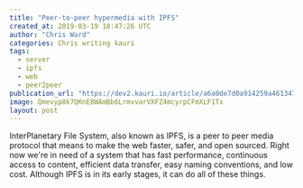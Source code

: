 ```yaml
---
title: "Peer-to-peer hypermedia with IPFS"
created_at: 2019-03-19 18:47:26 UTC
author: "Chris Ward"
categories: Chris writing kauri
tags: 
  - server
  - ipfs
  - web
  - peer2peer
publication_url: "https://dev2.kauri.io/article/a6a0de7d0a914259a4613479f8f2d13f"
image: Qmevyp8k7QKnE8WAmBb6LrmvvarVXFZ4mcyrpCFmXLF1Tx
layout: post
---
```

InterPlanetary File System, also known as IPFS, is a peer to peer media protocol that means to make the web faster, safer, and open sourced. Right now we're in need of a system that has fast performance, continuous access to content, efficient data transfer, easy naming conventions, and low cost. Although IPFS is in its early stages, it can do all of these things.

